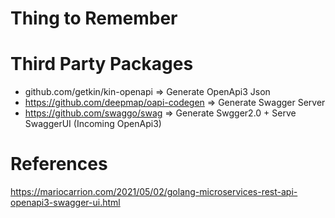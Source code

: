 # Thing to Remember


# Third Party Packages
- github.com/getkin/kin-openapi => Generate OpenApi3 Json
- https://github.com/deepmap/oapi-codegen => Generate Swagger Server
- https://github.com/swaggo/swag => Generate Swgger2.0 + Serve SwaggerUI (Incoming OpenApi3)

# References
https://mariocarrion.com/2021/05/02/golang-microservices-rest-api-openapi3-swagger-ui.html
